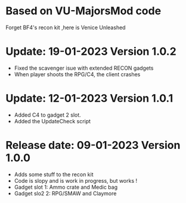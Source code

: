 # Based on VU-MajorsMod code
Forget BF4's recon kit ,here is Venice Unleashed

# Update: 19-01-2023 Version 1.0.2
- Fixed the scavenger isue with extended RECON gadgets
- When player shoots the RPG/C4, the client crashes

# Update: 12-01-2023 Version 1.0.1
- Added C4 to gadget 2 slot.
- Added the UpdateCheck script

# Release date: 09-01-2023 Version 1.0.0
- Adds some stuff to the recon kit
- Code is slopy and is work in progress, but works !
- Gadget slot 1: Ammo crate and Medic bag
- Gadget slo2 2: RPG/SMAW and Claymore

